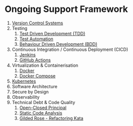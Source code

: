 # Ongoing Support Framework

1. [Version Control Systems](Version%20Control)
2. Testing
   1. [Test Driven Development (TDD)](002-TDD)
   2. [Test Automation](004-automated_testing)
   3. [Behaviour Driven Development (BDD)](003-BDD)
3. Continuous Integration / Continuous Deployment (CICD)
    1. [Jenkins](CICD%20Jenkins)
    2. [GitHub Actions](CDCD%20Githubt%20Actions)
4. Virtualization & Containerisation
   1. [Docker](006-containers/containerDemo)
   2. [Docker Compose](006-containers/ComposeDemo)
5. [Kubernetes](007-K8s)
6. Software Architecture
7. Secure by Design
8. Observability
9. Technical Debt & Code Quality
   1. [Open-Closed Principal](011-code_quality/fizzbuzz)
   2. [Static Code Analysis](011-code_quality/static-code-analysis)
   3. [Gilded Rose - Refactoring Kata](011-code_quality/gilded-rose)